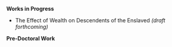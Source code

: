 **Works in Progress**

- The Effect of Wealth on Descendents of the Enslaved *(draft forthcoming)*

**Pre-Doctoral Work**
  
